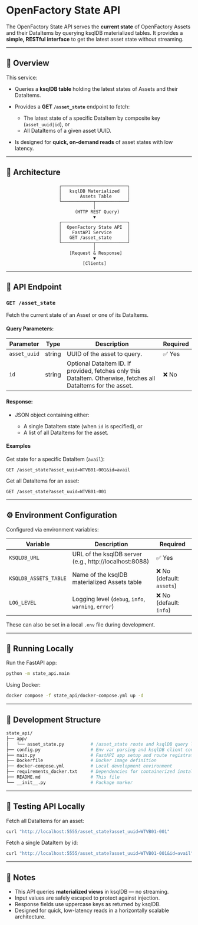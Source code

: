 # OpenFactory State API

The OpenFactory State API serves the **current state** of OpenFactory Assets and their DataItems by querying ksqlDB materialized tables. It provides a **simple, RESTful interface** to get the latest asset state without streaming.

---

## 🚀 Overview

This service:

* Queries a **ksqlDB table** holding the latest states of Assets and their DataItems.
* Provides a **GET `/asset_state`** endpoint to fetch:

  * The latest state of a specific DataItem by composite key (`asset_uuid|id`), or
  * All DataItems of a given asset UUID.
* Is designed for **quick, on-demand reads** of asset states with low latency.

---

## 🧩 Architecture

```
                    ┌─────────────────────────┐
                    │   ksqlDB Materialized   │
                    │       Assets Table      │
                    └────────────┬────────────┘
                                 │
                          (HTTP REST Query)
                                 ▼
                    ┌─────────────────────────┐
                    │  OpenFactory State API  │
                    │    FastAPI Service      │
                    │   GET /asset_state      │
                    └────────────┬────────────┘
                                 │
                        [Request & Response]
                                 ▼
                             [Clients]
```

---

## 📄 API Endpoint

### `GET /asset_state`

Fetch the current state of an Asset or one of its DataItems.

#### Query Parameters:

| Parameter    | Type   | Description                                                                                                    | Required |
| ------------ | ------ | -------------------------------------------------------------------------------------------------------------- | -------- |
| `asset_uuid` | string | UUID of the asset to query.                                                                                    | ✅ Yes   |
| `id`         | string | Optional DataItem ID. If provided, fetches only this DataItem. Otherwise, fetches all DataItems for the asset. | ❌ No    |


#### Response:

* JSON object containing either:

  * A single DataItem state (when `id` is specified), or
  * A list of all DataItems for the asset.

#### Examples

Get state for a specific DataItem (`avail`):

```
GET /asset_state?asset_uuid=WTVB01-001&id=avail
```

Get all DataItems for an asset:

```
GET /asset_state?asset_uuid=WTVB01-001
```

---

## ⚙️ Environment Configuration

Configured via environment variables:

| Variable              | Description                                            | Required                 |
| --------------------- | ------------------------------------------------------ | ------------------------ |
| `KSQLDB_URL`          | URL of the ksqlDB server (e.g., http://localhost:8088) | ✅ Yes                    |
| `KSQLDB_ASSETS_TABLE` | Name of the ksqlDB materialized Assets table           | ❌ No (default: `assets`) |
| `LOG_LEVEL`           | Logging level (`debug`, `info`, `warning`, `error`)    | ❌ No (default: `info`)   |

These can also be set in a local `.env` file during development.

---

## 🐳 Running Locally

Run the FastAPI app:

```bash
python -m state_api.main
```

Using Docker:

```bash
docker compose -f state_api/docker-compose.yml up -d
```

---

## 🔧 Development Structure

```bash
state_api/
├── app/
│   └── asset_state.py          # /asset_state route and ksqlDB query logic
├── config.py                   # Env var parsing and ksqlDB client configuration
├── main.py                     # FastAPI app setup and route registration
├── Dockerfile                  # Docker image definition
├── docker-compose.yml          # Local development environment
├── requirements_docker.txt     # Dependencies for containerized install
├── README.md                   # This file
└── __init__.py                 # Package marker
```

---

## 🧪 Testing API Locally

Fetch all DataItems for an asset:

```bash
curl "http://localhost:5555/asset_state?asset_uuid=WTVB01-001"
```

Fetch a single DataItem by id:

```bash
curl "http://localhost:5555/asset_state?asset_uuid=WTVB01-001&id=avail"
```

---

## 🧠 Notes

* This API queries **materialized views** in ksqlDB — no streaming.
* Input values are safely escaped to protect against injection.
* Response fields use uppercase keys as returned by ksqlDB.
* Designed for quick, low-latency reads in a horizontally scalable architecture.

